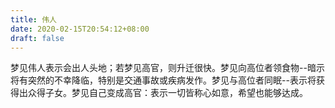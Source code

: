 ```yaml
---
title: 伟人
date: 2020-02-15T20:54:12+08:00
draft: false
---
```


梦见伟人表示会出人头地；若梦见高官，则升迁很快。梦见向高位者领食物--暗示将有突然的不幸降临，特别是交通事故或疾病发作。梦见与高位者同眠--表示将获得出众得子女。梦见自己变成高官：表示一切皆称心如意，希望也能够达成。